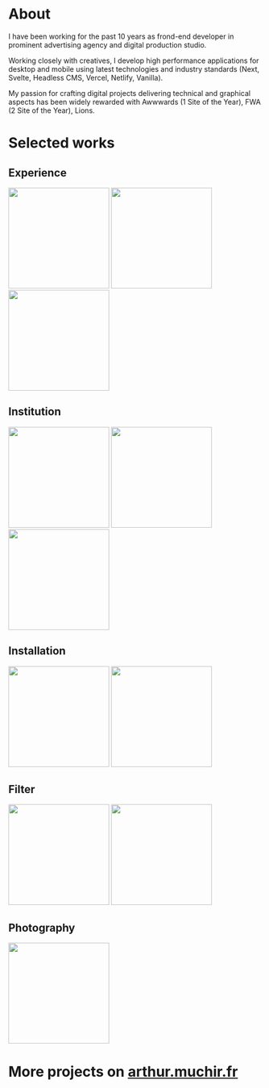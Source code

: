 # About

I have been working for the past 10 years as frond-end developer in prominent advertising agency and digital production studio.

Working closely with creatives, I develop high performance applications for desktop and mobile using latest technologies and industry standards (Next, Svelte, Headless CMS, Vercel, Netlify, Vanilla).

My passion for crafting digital projects delivering technical and graphical aspects has been widely rewarded with Awwwards (1 Site of the Year), FWA (2 Site of the Year), Lions.

# Selected works

## Experience

<a href="http://because-recollection.com/"><img src="https://user-images.githubusercontent.com/6191766/120612220-42634b80-c455-11eb-9a7a-c3ae047b8b46.jpg" width="200px"></a> <a href="https://www.comme-des-garcons-parfum.com/concrete/"><img src="https://user-images.githubusercontent.com/6191766/120612460-848c8d00-c455-11eb-958a-ca7058731361.jpg" width="200px"></a> <a href="https://loccitane-omy-experience.com/"><img src="https://user-images.githubusercontent.com/6191766/120612567-9e2dd480-c455-11eb-8926-ae384e38f25b.jpg" width="200px"></a>

## Institution

<a href="https://www.actioncontrelafaim.org/"><img src="https://user-images.githubusercontent.com/6191766/120610452-7473ae00-c453-11eb-8e90-ad4893378ef1.jpg" width="200px"></a> <a href="https://www.84paris.com/"><img src="https://user-images.githubusercontent.com/6191766/123086008-37cc1e80-d423-11eb-9336-b11b42c05fa7.jpg" width="200px"></a> <a href="http://www.des-signes.fr/"><img src="https://user-images.githubusercontent.com/6191766/120612482-89e9d780-c455-11eb-82dc-f5a0a7687505.jpg" width="200px"></a>

## Installation

<a href="https://luxe.net/chanel-coco-game-center-la-marque-de-luxe-ouvre-sa-propre-salle-darcade/"><img src="https://user-images.githubusercontent.com/6191766/120612433-7e96ac00-c455-11eb-88ce-58e5b82ea3b6.jpg" width="200px"></a> <a href="https://github.com/arthurmchr/videos/chanel-rouge-coco-bloom.mp4"><img src="https://user-images.githubusercontent.com/6191766/120661179-54121680-c488-11eb-9d2d-34e9439de565.jpg" width="200px"></a>

## Filter

<a href="https://github.com/arthurmchr/videos/chanel-ask-for-the-moon.mp4"><img src="https://user-images.githubusercontent.com/6191766/120612580-a1c15b80-c455-11eb-8400-bdc10645f581.jpg" width="200px"></a> <a href="https://github.com/arthurmchr/videos/chloe.mp4"><img src="https://user-images.githubusercontent.com/6191766/134141925-506c8485-b0fd-477b-99a5-085ee7d3abbb.jpg" width="200px"></a>


## Photography

<a href="https://www.behance.net/gallery/66537407/Pushkar-to-Varanasi-India"><img src="https://user-images.githubusercontent.com/6191766/120612511-8f472200-c455-11eb-92c0-46fc65e9006e.jpg" width="200px"></a>

# More projects on [arthur.muchir.fr](https://arthur.muchir.fr)
